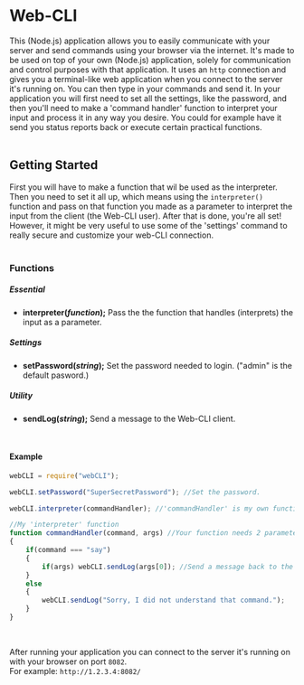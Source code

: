 # Web-CLI
This (Node.js) application allows you to easily communicate with your server and send commands using your browser via the internet.
It's made to be used on top of your own (Node.js) application, solely for communication and control purposes with that application.
It uses an `http` connection and gives you a terminal-like web application when you connect to the server it's running on. You can then type in your commands and send it. In your application you will first need to set all the settings, like the password, and then you'll need to make a 'command handler' function to interpret your input and process it in any way you desire. You could for example have it send you status reports back or execute certain practical functions.
<br><br>

## Getting Started
First you will have to make a function that wil be used as the interpreter. Then you need to set it all up, which means using the `interpreter()` function and pass on that function you made as a parameter to interpret the input from the client (the Web-CLI user).
After that is done, you're all set! However, it might be very useful to use some of the 'settings' command to really secure and customize your web-CLI connection.
<br><br>

### Functions

##### Essential
* **interpreter(*function*);**    Pass the the function that handles (interprets) the input as a parameter.

##### Settings
* **setPassword(*string*);**    Set the password needed to login. ("admin" is the default pasword.)

##### Utility
* **sendLog(*string*);**        Send a message to the Web-CLI client.
<br>

#### Example
```js
webCLI = require("webCLI");

webCLI.setPassword("SuperSecretPassword"); //Set the password.

webCLI.interpreter(commandHandler); //'commandHandler' is my own function. (See below)

//My 'interpreter' function
function commandHandler(command, args) //Your function needs 2 parameters: command(string) and args(string[]).
{
	if(command === "say")
	{
		if(args) webCLI.sendLog(args[0]); //Send a message back to the client.
	}
	else
	{
		webCLI.sendLog("Sorry, I did not understand that command.");
	}
}
```
<br>

After running your application you can connect to the server it's running on with your browser on port `8082`. <br>
For example: `http://1.2.3.4:8082/`
